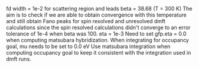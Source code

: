 fd width = 1e-2 for scattering region and leads
beta = 38.68 (T = 300 K)
The aim is to check if we are able to obtain convergence with this temperature and still obtain Fano peaks for spin resolved and unresolved dmft calculations since the spin resolved calculations didn't converge to an error tolerance of 1e-4 when beta was 100.
eta = 1e-3
Need to set gfp.eta = 0.0 when computing matsubara hybridization.
When integrating for occupancy goal, mu needs to be set to 0.0 eV
Use matsubara integration when computing occupancy goal to keep it consistent with the integration used in dmft runs.
